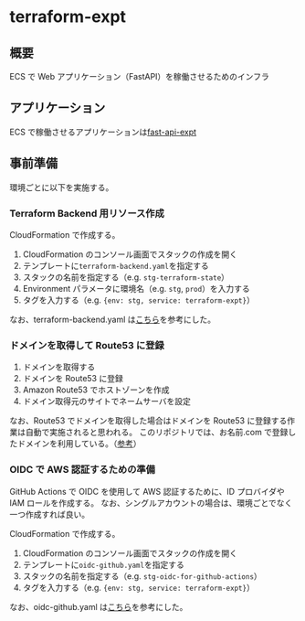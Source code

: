 # terraform-expt

## 概要

ECS で Web アプリケーション（FastAPI）を稼働させるためのインフラ

## アプリケーション

ECS で稼働させるアプリケーションは[fast-api-expt](https://github.com/uekiGityuto/fast-api-expt)

## 事前準備

環境ごとに以下を実施する。

### Terraform Backend 用リソース作成

CloudFormation で作成する。

1. CloudFormation のコンソール画面でスタックの作成を開く
1. テンプレートに`terraform-backend.yaml`を指定する
1. スタックの名前を指定する（e.g. `stg-terraform-state`）
1. Environment パラメータに環境名（e.g. `stg`, `prod`）を入力する
1. タグを入力する（e.g. `{env: stg, service: terraform-expt}`）

なお、terraform-backend.yaml は[こちら](https://dev.classmethod.jp/articles/terraform-state-backend-cfn-service-catalog/)を参考にした。

### ドメインを取得して Route53 に登録

1. ドメインを取得する
1. ドメインを Route53 に登録
1. Amazon Route53 でホストゾーンを作成
1. ドメイン取得元のサイトでネームサーバを設定

なお、Route53 でドメインを取得した場合はドメインを Route53 に登録する作業は自動で実施されると思われる。
このリポジトリでは、お名前.com で登録したドメインを利用している。（[参考](https://dev.classmethod.jp/articles/route53-domain-onamae/)）

### OIDC で AWS 認証するための準備

GitHub Actions で OIDC を使用して AWS 認証するために、ID プロバイダや IAM ロールを作成する。
なお、シングルアカウントの場合は、環境ごとでなく一つ作成すれば良い。

CloudFormation で作成する。

1. CloudFormation のコンソール画面でスタックの作成を開く
1. テンプレートに`oidc-github.yaml`を指定する
1. スタックの名前を指定する（e.g. `stg-oidc-for-github-actions`）
1. タグを入力する（e.g. `{env: stg, service: terraform-expt}`）

なお、oidc-github.yaml は[こちら](https://zenn.dev/yuta28/articles/terraform-gha#fn-146a-1)を参考にした。
